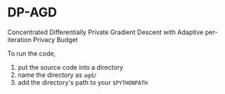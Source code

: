 # DP-AGD
Concentrated Differentially Private Gradient Descent with Adaptive per-iteration Privacy Budget

To run the code, 
1. put the source code into a directory
2. name the directory as `agd/`
3. add the directory's path to your `$PYTHONPATH`
